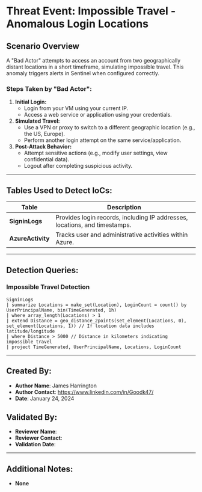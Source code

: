 # Threat Event: Impossible Travel - Anomalous Login Locations

## Scenario Overview
A "Bad Actor" attempts to access an account from two geographically distant locations in a short timeframe, simulating impossible travel. This anomaly triggers alerts in Sentinel when configured correctly.

### Steps Taken by "Bad Actor":
1. **Initial Login:**
   - Login from your VM using your current IP.
   - Access a web service or application using your credentials.
2. **Simulated Travel:**
   - Use a VPN or proxy to switch to a different geographic location (e.g., the US, Europe).
   - Perform another login attempt on the same service/application.
3. **Post-Attack Behavior:**
   - Attempt sensitive actions (e.g., modify user settings, view confidential data).
   - Logout after completing suspicious activity.

---

## Tables Used to Detect IoCs:

| **Table**         | **Description**                                                                                     |
|-------------------|-----------------------------------------------------------------------------------------------------|
| **SigninLogs**     | Provides login records, including IP addresses, locations, and timestamps.                        |
| **AzureActivity**  | Tracks user and administrative activities within Azure.                                            |

---

## Detection Queries:

### Impossible Travel Detection
```kql
SigninLogs
| summarize Locations = make_set(Location), LoginCount = count() by UserPrincipalName, bin(TimeGenerated, 1h)
| where array_length(Locations) > 1
| extend Distance = geo_distance_2points(set_element(Locations, 0), set_element(Locations, 1)) // If location data includes latitude/longitude
| where Distance > 5000 // Distance in kilometers indicating impossible travel
| project TimeGenerated, UserPrincipalName, Locations, LoginCount

```

---

## Created By:
- **Author Name**: James Harrington
- **Author Contact**: https://www.linkedin.com/in/Goodk47/
- **Date**: January 24, 2024

## Validated By:
- **Reviewer Name**: 
- **Reviewer Contact**: 
- **Validation Date**: 

---

## Additional Notes:
- **None**
